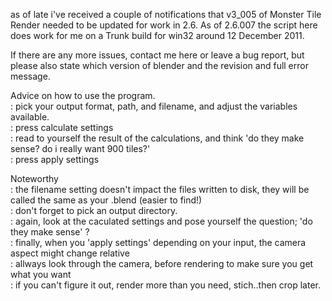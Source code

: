 as of late i've received a couple of notifications that v3_005 of Monster Tile Render needed to
be updated for work in 2.6. As of 2.6.007 the script here does work for me on a Trunk build for win32 
around 12 December 2011.

If there are any more issues, contact me here or leave a bug report, but please also state which version of blender
and the revision and full error message.

Advice on how to use the program.  
: pick your output format, path, and filename, and adjust the variables available.  
: press calculate settings  
: read to yourself the result of the calculations, and think 'do they make sense? do i really want 900 tiles?'  
: press apply settings  

Noteworthy  
: the filename setting doesn't impact the files written to disk,  they will be called the same as your .blend (easier to find!)  
: don't forget to pick an output directory.  
: again, look at the caculated settings and pose yourself the question; 'do they make sense' ?  
: finally, when you 'apply settings' depending on your input, the camera aspect might change relative  
: allways look through the camera, before rendering to make sure you get what you want  
: if you can't figure it out, render more than you need, stich..then crop later.